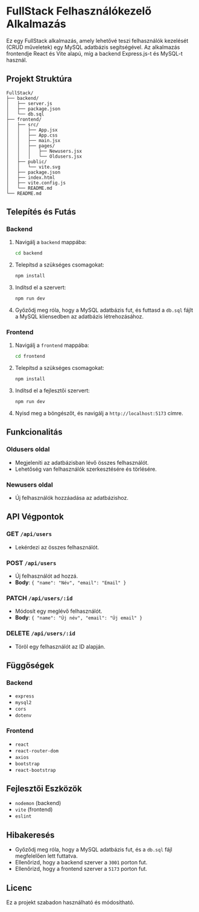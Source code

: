 # FullStack Felhasználókezelő Alkalmazás

Ez egy FullStack alkalmazás, amely lehetővé teszi felhasználók kezelését (CRUD műveletek) egy MySQL adatbázis segítségével. Az alkalmazás frontendje React és Vite alapú, míg a backend Express.js-t és MySQL-t használ.

## Projekt Struktúra

```
FullStack/
├── backend/
│   ├── server.js
│   ├── package.json
│   └── db.sql
├── frontend/
│   ├── src/
│   │   ├── App.jsx
│   │   ├── App.css
│   │   ├── main.jsx
│   │   ├── pages/
│   │   │   ├── Newusers.jsx
│   │   │   └── Oldusers.jsx
│   ├── public/
│   │   └── vite.svg
│   ├── package.json
│   ├── index.html
│   ├── vite.config.js
│   └── README.md
└── README.md
```

## Telepítés és Futás

### Backend

1. Navigálj a `backend` mappába:
   ```bash
   cd backend
   ```

2. Telepítsd a szükséges csomagokat:
   ```bash
   npm install
   ```

3. Indítsd el a szervert:
   ```bash
   npm run dev
   ```

4. Győződj meg róla, hogy a MySQL adatbázis fut, és futtasd a `db.sql` fájlt a MySQL kliensedben az adatbázis létrehozásához.

### Frontend

1. Navigálj a `frontend` mappába:
   ```bash
   cd frontend
   ```

2. Telepítsd a szükséges csomagokat:
   ```bash
   npm install
   ```

3. Indítsd el a fejlesztői szervert:
   ```bash
   npm run dev
   ```

4. Nyisd meg a böngészőt, és navigálj a `http://localhost:5173` címre.

## Funkcionalitás

### Oldusers oldal
- Megjeleníti az adatbázisban lévő összes felhasználót.
- Lehetőség van felhasználók szerkesztésére és törlésére.

### Newusers oldal
- Új felhasználók hozzáadása az adatbázishoz.

## API Végpontok

### GET `/api/users`
- Lekérdezi az összes felhasználót.

### POST `/api/users`
- Új felhasználót ad hozzá.
- **Body**: `{ "name": "Név", "email": "Email" }`

### PATCH `/api/users/:id`
- Módosít egy meglévő felhasználót.
- **Body**: `{ "name": "Új név", "email": "Új email" }`

### DELETE `/api/users/:id`
- Töröl egy felhasználót az ID alapján.

## Függőségek

### Backend
- `express`
- `mysql2`
- `cors`
- `dotenv`

### Frontend
- `react`
- `react-router-dom`
- `axios`
- `bootstrap`
- `react-bootstrap`

## Fejlesztői Eszközök
- `nodemon` (backend)
- `vite` (frontend)
- `eslint`

## Hibakeresés

- Győződj meg róla, hogy a MySQL adatbázis fut, és a `db.sql` fájl megfelelően lett futtatva.
- Ellenőrizd, hogy a backend szerver a `3001` porton fut.
- Ellenőrizd, hogy a frontend szerver a `5173` porton fut.

## Licenc

Ez a projekt szabadon használható és módosítható.